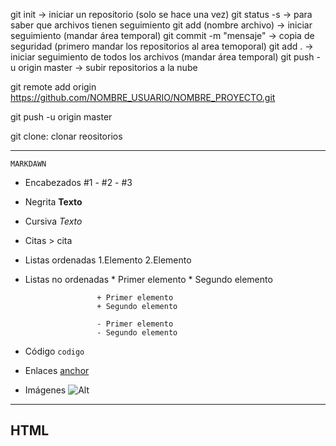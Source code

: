 git init                    ->  iniciar un repositorio (solo se hace una vez)
git status -s               ->  para saber que archivos tienen seguimiento
git add (nombre archivo)    ->  iniciar seguimiento (mandar área temporal)
git commit -m "mensaje"     ->  copia de seguridad (primero mandar los repositorios al area temoporal)
git add .                   ->  iniciar seguimiento de todos los archivos (mandar área temporal)
git push -u origin master    ->  subir repositorios a la nube




git remote add origin https://github.com/NOMBRE_USUARIO/NOMBRE_PROYECTO.git

git push -u origin master

git clone: clonar reositorios

-----

    MARKDAWN
- Encabezados #1 - #2 - #3
- Negrita **Texto**
- Cursiva *Texto* 
- Citas > cita
- Listas ordenadas 1.Elemento
                   2.Elemento
- Listas no ordenadas * Primer elemento
                      * Segundo elemento

                      + Primer elemento
                      + Segundo elemento

                      - Primer elemento
                      - Segundo elemento
- Código `codigo`
- Enlaces [anchor](enlace"titulo")
- Imágenes ![Alt](ruta/imagen.png)

-----

HTML
- 
                      